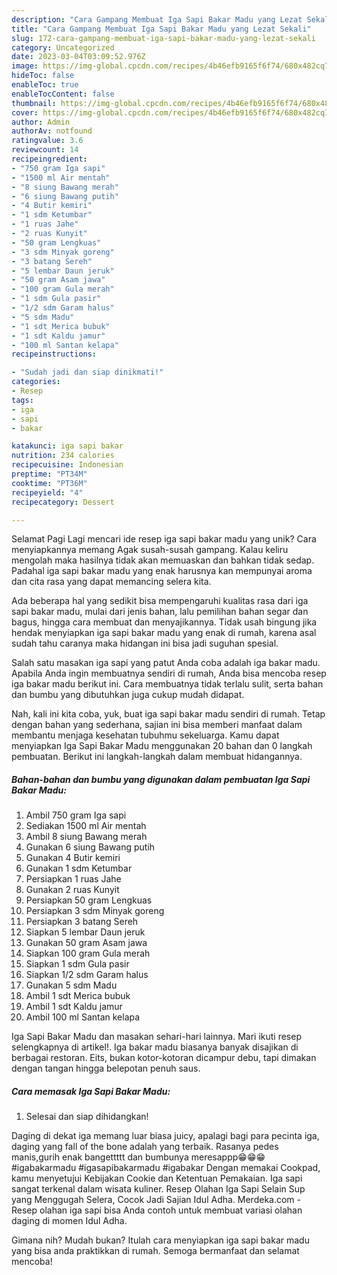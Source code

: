 ```yaml
---
description: "Cara Gampang Membuat Iga Sapi Bakar Madu yang Lezat Sekali"
title: "Cara Gampang Membuat Iga Sapi Bakar Madu yang Lezat Sekali"
slug: 172-cara-gampang-membuat-iga-sapi-bakar-madu-yang-lezat-sekali
category: Uncategorized
date: 2023-03-04T03:09:52.976Z
image: https://img-global.cpcdn.com/recipes/4b46efb9165f6f74/680x482cq70/iga-sapi-bakar-madu-foto-resep-utama.jpg
hideToc: false
enableToc: true
enableTocContent: false
thumbnail: https://img-global.cpcdn.com/recipes/4b46efb9165f6f74/680x482cq70/iga-sapi-bakar-madu-foto-resep-utama.jpg
cover: https://img-global.cpcdn.com/recipes/4b46efb9165f6f74/680x482cq70/iga-sapi-bakar-madu-foto-resep-utama.jpg
author: Admin
authorAv: notfound
ratingvalue: 3.6
reviewcount: 14
recipeingredient:
- "750 gram Iga sapi"
- "1500 ml Air mentah"
- "8 siung Bawang merah"
- "6 siung Bawang putih"
- "4 Butir kemiri"
- "1 sdm Ketumbar"
- "1 ruas Jahe"
- "2 ruas Kunyit"
- "50 gram Lengkuas"
- "3 sdm Minyak goreng"
- "3 batang Sereh"
- "5 lembar Daun jeruk"
- "50 gram Asam jawa"
- "100 gram Gula merah"
- "1 sdm Gula pasir"
- "1/2 sdm Garam halus"
- "5 sdm Madu"
- "1 sdt Merica bubuk"
- "1 sdt Kaldu jamur"
- "100 ml Santan kelapa"
recipeinstructions:

- "Sudah jadi dan siap dinikmati!"
categories:
- Resep
tags:
- iga
- sapi
- bakar

katakunci: iga sapi bakar 
nutrition: 234 calories
recipecuisine: Indonesian
preptime: "PT34M"
cooktime: "PT36M"
recipeyield: "4"
recipecategory: Dessert

---
```



Selamat Pagi Lagi mencari ide resep iga sapi bakar madu yang unik? Cara menyiapkannya memang Agak susah-susah gampang. Kalau keliru mengolah maka hasilnya tidak akan memuaskan dan bahkan tidak sedap. Padahal iga sapi bakar madu yang enak harusnya kan mempunyai aroma dan cita rasa yang dapat memancing selera kita.


Ada beberapa hal yang sedikit bisa mempengaruhi kualitas rasa dari iga sapi bakar madu, mulai dari jenis bahan, lalu pemilihan bahan segar dan bagus, hingga cara membuat dan menyajikannya. Tidak usah bingung jika hendak menyiapkan iga sapi bakar madu yang enak di rumah, karena asal sudah tahu caranya maka hidangan ini bisa jadi suguhan spesial.

Salah satu masakan iga sapi yang patut Anda coba adalah iga bakar madu. Apabila Anda ingin membuatnya sendiri di rumah, Anda bisa mencoba resep iga bakar madu berikut ini. Cara membuatnya tidak terlalu sulit, serta bahan dan bumbu yang dibutuhkan juga cukup mudah didapat.


Nah, kali ini kita coba, yuk, buat iga sapi bakar madu sendiri di rumah. Tetap dengan bahan yang sederhana, sajian ini bisa memberi manfaat dalam membantu menjaga kesehatan tubuhmu sekeluarga. Kamu dapat menyiapkan Iga Sapi Bakar Madu menggunakan 20 bahan dan 0 langkah pembuatan. Berikut ini langkah-langkah dalam membuat hidangannya.

<!--inarticleads1-->

##### Bahan-bahan dan bumbu yang digunakan dalam pembuatan Iga Sapi Bakar Madu:

1. Ambil 750 gram Iga sapi
1. Sediakan 1500 ml Air mentah
1. Ambil 8 siung Bawang merah
1. Gunakan 6 siung Bawang putih
1. Gunakan 4 Butir kemiri
1. Gunakan 1 sdm Ketumbar
1. Persiapkan 1 ruas Jahe
1. Gunakan 2 ruas Kunyit
1. Persiapkan 50 gram Lengkuas
1. Persiapkan 3 sdm Minyak goreng
1. Persiapkan 3 batang Sereh
1. Siapkan 5 lembar Daun jeruk
1. Gunakan 50 gram Asam jawa
1. Siapkan 100 gram Gula merah
1. Siapkan 1 sdm Gula pasir
1. Siapkan 1/2 sdm Garam halus
1. Gunakan 5 sdm Madu
1. Ambil 1 sdt Merica bubuk
1. Ambil 1 sdt Kaldu jamur
1. Ambil 100 ml Santan kelapa


Iga Sapi Bakar Madu dan masakan sehari-hari lainnya. Mari ikuti resep selengkapnya di artikel!. Iga bakar madu biasanya banyak disajikan di berbagai restoran. Eits, bukan kotor-kotoran dicampur debu, tapi dimakan dengan tangan hingga belepotan penuh saus. 

<!--inarticleads2-->

##### Cara memasak Iga Sapi Bakar Madu:


1. Selesai dan siap dihidangkan!

Daging di dekat iga memang luar biasa juicy, apalagi bagi para pecinta iga, daging yang fall of the bone adalah yang terbaik. Rasanya pedes manis,gurih enak bangettttt dan bumbunya meresappp😁😁😁 #igabakarmadu #igasapibakarmadu #igabakar Dengan memakai Cookpad, kamu menyetujui Kebijakan Cookie dan Ketentuan Pemakaian. Iga sapi sangat terkenal dalam wisata kuliner. Resep Olahan Iga Sapi Selain Sup yang Menggugah Selera, Cocok Jadi Sajian Idul Adha. Merdeka.com - Resep olahan iga sapi bisa Anda contoh untuk membuat variasi olahan daging di momen Idul Adha. 

Gimana nih? Mudah bukan? Itulah cara menyiapkan iga sapi bakar madu yang bisa anda praktikkan di rumah. Semoga bermanfaat dan selamat mencoba!
